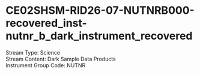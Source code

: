 # CE02SHSM-RID26-07-NUTNRB000-recovered_inst-nutnr_b_dark_instrument_recovered

Stream Type: Science<br>
Stream Content: Dark Sample Data Products<br>
Instrument Group Code: NUTNR<br>
